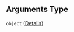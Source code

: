 ## Arguments Type

`object` ([Details](pipeline-definition-definitions-lambdastep-properties-arguments.md))

